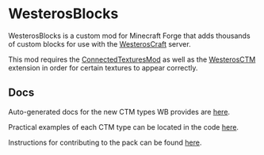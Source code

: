 # WesterosBlocks

WesterosBlocks is a custom mod for Minecraft Forge that adds thousands of custom blocks for use with the [WesterosCraft](https://westeroscraft.com) server.

This mod requires the [ConnectedTexturesMod](https://www.curseforge.com/minecraft/mc-mods/ctm) as well as the [WesterosCTM](https://www.curseforge.com/minecraft/mc-mods/westerosctm) extension in order for certain textures to appear correctly.

## Docs

Auto-generated docs for the new CTM types WB provides are [here](https://westeroscraft.github.io/WesterosBlocks/).

Practical examples of each CTM type can be located in the code [here](https://github.com/WesterosCraft/WesterosBlocks/tree/1.18.2/src/main/resources/assets/westerosblocks/textures/block/ctm).

Instructions for contributing to the pack can be found [here](https://github.com/WesterosCraft/WesterosBlocks/blob/1.18.2/CONTRIBUTING.md).